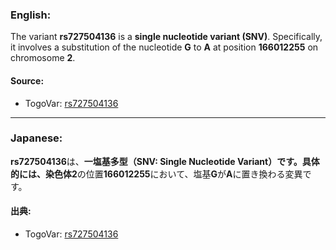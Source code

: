 ### English:
The variant **rs727504136** is a **single nucleotide variant (SNV)**. Specifically, it involves a substitution of the nucleotide **G** to **A** at position **166012255** on chromosome **2**.

#### Source:
- TogoVar: [rs727504136](https://identifiers.org/dbsnp/rs727504136)

---

### Japanese:
**rs727504136**は、**一塩基多型（SNV: Single Nucleotide Variant）**です。具体的には、染色体**2**の位置**166012255**において、塩基**G**が**A**に置き換わる変異です。

#### 出典:
- TogoVar: [rs727504136](https://identifiers.org/dbsnp/rs727504136)